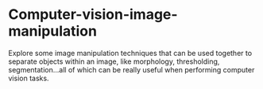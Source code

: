 # Computer-vision-image-manipulation

Explore some image manipulation techniques that can be used together to separate objects within an image, like
morphology, thresholding, segmentation...all of which can be really useful when performing computer vision tasks.
